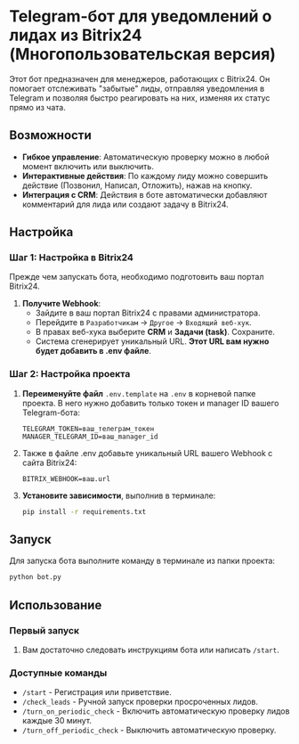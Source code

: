 # Telegram-бот для уведомлений о лидах из Bitrix24 (Многопользовательская версия)

Этот бот предназначен для менеджеров, работающих с Bitrix24. Он помогает отслеживать "забытые" лиды, отправляя уведомления в Telegram и позволяя быстро реагировать на них, изменяя их статус прямо из чата.

## Возможности

* **Гибкое управление**: Автоматическую проверку можно в любой момент включить или выключить.
* **Интерактивные действия**: По каждому лиду можно совершить действие (Позвонил, Написал, Отложить), нажав на кнопку.
* **Интеграция с CRM**: Действия в боте автоматически добавляют комментарий для лида или создают задачу в Bitrix24.

## Настройка

### Шаг 1: Настройка в Bitrix24

Прежде чем запускать бота, необходимо подготовить ваш портал Bitrix24.

1.  **Получите Webhook**:
    * Зайдите в ваш портал Bitrix24 с правами администратора.
    * Перейдите в `Разработчикам` -> `Другое` -> `Входящий веб-хук`.
    * В правах веб-хука выберите **CRM** и **Задачи (task)**. Сохраните.
    * Система сгенерирует уникальный URL. **Этот URL вам нужно будет добавить в .env файле**.

### Шаг 2: Настройка проекта

1.  **Переименуйте файл** `.env.template` на `.env` в корневой папке проекта. В него нужно добавить только токен и manager ID вашего Telegram-бота:
    ```
    TELEGRAM_TOKEN=ваш_телеграм_токен
    MANAGER_TELEGRAM_ID=ваш_manager_id
    ```
2. Также в файле .env добавьте уникальный URL вашего Webhook с сайта Bitrix24:
    ```
    BITRIX_WEBHOOK=ваш.url        
    ```

3. **Установите зависимости**, выполнив в терминале:
    ```bash
    pip install -r requirements.txt
    ```

## Запуск

Для запуска бота выполните команду в терминале из папки проекта:

```bash
python bot.py
```

## Использование

### Первый запуск

1.   Вам достаточно следовать инструкциям бота или написать `/start`.

### Доступные команды

* `/start` - Регистрация или приветствие.
* `/check_leads` - Ручной запуск проверки просроченных лидов.
* `/turn_on_periodic_check` - Включить автоматическую проверку лидов каждые 30 минут.
* `/turn_off_periodic_check` - Выключить автоматическую проверку.